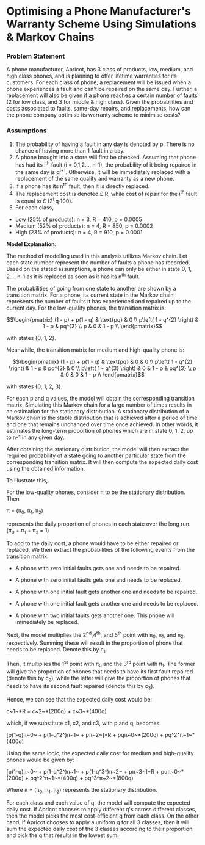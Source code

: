 # Optimising a Phone Manufacturer's Warranty Scheme Using Simulations & Markov Chains

### Problem Statement
A phone manufacturer, Apricot, has 3 class of products, low, medium, and high class phones, and is planning to offer lifetime warranties for its customers. 
For each class of phone, a replacement will be issued when a phone experiences a fault and can't be repaired on the same day. Further, a replacement will 
also be given if a phone reaches a certain number of faults (2 for low class, and 3 for middle & high class). Given the probabilities and costs associated 
to faults, same-day repairs, and replacements, how can the phone company optimise its warranty scheme to minimise costs?

### Assumptions

1. The probability of having a fault in any day is denoted by p. There is no chance of having more than 1 fault in a day.
2. A phone brought into a store will first be checked. Assuming that phone has had its i<sup>th</sup> fault (i = 0,1,2..., n-1), the probability
    of it being repaired in the same day is q<sup>i+1</sup>. Otherwise, it will be immediately replaced with a replacement of the same quality and
    warranty as a new phone.
3. If a phone has its n<sup>th</sup> fault, then it is directly replaced.
4. The replacement cost is denoted £ R, while cost of repair for the i<sup>th</sup> fault is equal to £ (2<sup>i</sup>·q·100).
5. For each class,
- Low (25% of products): n = 3, R = 410, p = 0.0005
- Medium (52% of products): n = 4, R = 850, p = 0.0002
- High (23% of products): n = 4, R = 910, p = 0.0001

**Model Explanation:**

The method of modelling used in this analysis utilizes Markov chain. Let
each state number represent the number of faults a phone has recorded.
Based on the stated assumptions, a phone can only be either in state 0,
1, 2..., n-1 as it is replaced as soon as it has its n<sup>th</sup> fault.

The probabilities of going from one state to another are shown by a
transition matrix. For a phone, its current state in the Markov chain
represents the number of faults it has experienced and repaired up to
the current day. For the low-quality phones, the transition matrix is:

$$\begin{pmatrix}
(1 - p) + p(1 - q) & \text{pq} & 0 \\
p\left( 1 - q^{2} \right) & 1 - p & pq^{2} \\
p & 0 & 1 - p \\
\end{pmatrix}$$

with states {0, 1, 2}.

Meanwhile, the transition matrix for medium and high-quality phone is:

$$\begin{pmatrix}
(1 - p) + p(1 - q) & \text{pq} & 0 & 0 \\
p\left( 1 - q^{2} \right) & 1 - p & pq^{2} & 0 \\
p\left( 1 - q^{3} \right) & 0 & 1 - p & pq^{3} \\
p & 0 & 0 & 1 - p \\
\end{pmatrix}$$

with states {0, 1, 2, 3}.

For each p and q values, the model will obtain the corresponding
transition matrix. Simulating this Markov chain for a large number of
times results in an estimation for the stationary distribution. A
stationary distribution of a Markov chain is the stable distribution
that is achieved after a period of time and one that remains unchanged
over time once achieved. In other words, it estimates the long-term
proportion of phones which are in state 0, 1, 2, up to n-1 in any given
day.

After obtaining the stationary distribution, the model will then extract
the required probability of a state going to another particular state
from the corresponding transition matrix. It will then compute the
expected daily cost using the obtained information.

To illustrate this,

For the low-quality phones, consider π to be the stationary
distribution. Then

π = (π<sub>0</sub>, π<sub>1</sub>, π<sub>2</sub>)

represents the daily proportion of phones in each state over the long
run. (π<sub>0</sub> + π<sub>1</sub> + π<sub>2</sub> = 1)

To add to the daily cost, a phone would have to be either repaired or
replaced. We then extract the probabilities of the following events from
the transition matrix.

-   A phone with zero initial faults gets one and needs to be repaired.

-   A phone with zero initial faults gets one and needs to be replaced.

-   A phone with one initial fault gets another one and needs to be
    repaired.

-   A phone with one initial fault gets another one and needs to be
    replaced.

-   A phone with two initial faults gets another one. This phone will
    immediately be replaced.

Next, the model multiplies the 2<sup>nd</sup>,4<sup>th</sup>, and 5<sup>th</sup> point with π<sub>0</sub>,
π<sub>1</sub>, and π<sub>2</sub>, respectively. Summing these will result in the
proportion of phone that needs to be replaced. Denote this by c<sub>1</sub>.

Then, it multiplies the 1<sup>st</sup> point with π<sub>0</sub> and the 3<sup>rd</sup> point with
π<sub>1</sub>. The former will give the proportion of phones that needs to have
its first fault repaired (denote this by c<sub>2</sub>), while the latter will
give the proportion of phones that needs to have its second fault
repaired (denote this by c<sub>3</sub>).

Hence, we can see that the expected daily cost would be:

c~1~\*R + c~2~\*(200q) + c~3~\*(400q)

which, if we substitute c1, c2, and c3, with p and q, becomes:

\[p(1-q)π~0~ + p(1-q^2^)π~1~ + pπ~2~\]\*R + pqπ~0~\*(200q) +
pq^2^π~1~\*(400q)

Using the same logic, the expected daily cost for medium and
high-quality phones would be given by:

\[p(1-q)π~0~ + p(1-q^2^)π~1~ + p(1-q^3^)π~2~ + pπ~3~\]\*R +
pqπ~0~\*(200q) + pq^2^π~1~\*(400q) + pq^3^π~2~\*(800q)

Where π = (π<sub>0</sub>, π<sub>1</sub>, π<sub>2</sub>) represents the stationary
distribution.

For each class and each value of q, the model will compute the expected
daily cost. If Apricot chooses to apply different q's across different
classes, then the model picks the most cost-efficient q from each class.
On the other hand, if Apricot chooses to apply a uniform q for all 3
classes, then it will sum the expected daily cost of the 3 classes
according to their proportion and pick the q that results in the lowest
sum.

